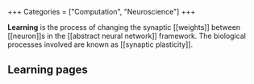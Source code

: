 +++
Categories = ["Computation", "Neuroscience"]
+++

**Learning** is the process of changing the synaptic [[weights]] between [[neuron]]s in the [[abstract neural network]] framework. The biological processes involved are known as [[synaptic plasticity]].

## Learning pages

